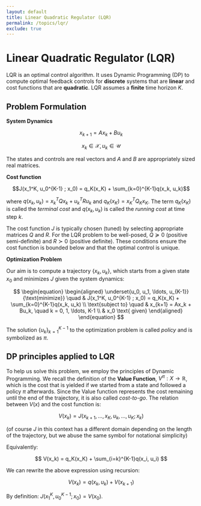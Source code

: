 ```yaml
---
layout: default
title: Linear Quadratic Regulator (LQR)
permalink: /topics/lqr/
exclude: true
---
```


# Linear Quadratic Regulator (LQR)

LQR is an optimal control algorithm. It uses Dynamic Programming (DP) to compute optimal feedback controls for $\textbf{discrete}$ systems that are $\textbf{linear}$ and cost functions that are $\textbf{quadratic}$. LQR assumes a $\textbf{finite}$ time horizon $K$.

## Problem Formulation

$\textbf{System Dynamics}$

$$x_{k+1} = Ax_k + Bu_k$$

$$x_k \in \mathcal{X}, u_k \in \mathcal{U}$$

The states and controls are real vectors and $A$ and $B$ are appropriately sized real matrices.

$\textbf{Cost function}$

$$J(x_1^K, u_0^{K-1} ; x_0) = q_K(x_K) + \sum_{k=0}^{K-1}q(x_k, u_k)$$

where $q(x_k, u_k) = x_k^TQx_k + u_k^TRu_k$ and $q_K(x_K) = x_K^TQ_Kx_K$. The term $q_K(x_K)$ is called the $\textit{terminal cost}$ and $q(x_k, u_k)$ is called the $\textit{running cost}$ at time step $k$.

The cost function $J$ is typically chosen (tuned) by selecting appropriate matrices $Q$ and $R$. For the LQR problem to be well-posed, $Q \succcurlyeq 0$ (positive semi-definite) and $R \succ 0$ (positive definite). These conditions ensure the cost function is bounded below and that the optimal control is unique.

$\textbf{Optimization Problem}$

Our aim is to compute a trajectory $\{x_k,  u_k\}$, which starts from a given state $x_0$ and minimizes $J$ given the system dynamics:

$$
\begin{equation}
\begin{aligned}
\underset{u_0, u_1, \ldots, u_{K-1}}{\text{minimize}} \quad & J(x_1^K, u_0^{K-1} ; x_0) = q_K(x_K) + \sum_{k=0}^{K-1}q(x_k, u_k) \\
\text{subject to} \quad & x_{k+1} = Ax_k + Bu_k, \quad k = 0, 1, \ldots, K-1 \\
& x_0 \text{ given}
\end{aligned}
\end{equation}
$$

The solution $\{u_k\}_{k=1}^{K-1}$ to the optimization problem is called $\textit{policy}$ and is symbolized as $\pi$. 

## DP principles applied to LQR

To help us solve this problem, we employ the principles of Dynamic Programming. We recall the definition of the $\textbf{Value Function}$, $V^\pi : X \to \mathbb{R}$, which is the cost that is yielded if we started from a state and followed a policy $\pi$ afterwards. Since the Value function represents the cost remaining until the end of the trajectory, it is also called $\textit{cost-to-go}$. The relation between $V(x)$ and the cost function is:

$$
V(x_k) = J(x_{k+1}, \dots, x_K, u_k, \dots, u_K ; x_k)
$$

(of course $J$ in this context has a different domain depending on the length of the trajectory, but we abuse the same symbol for notational simplicity)

Equivalently:

$$
V(x_k) = q_K(x_K) + \sum_{i=k}^{K-1}q(x_i, u_i)
$$

We can rewrite the above expression using recursion:

$$
V(x_k) = q(x_k, u_k) + V(x_{k+1})
$$

By definition: $J(x_1^K, u_0^{K-1} ; x_0) = V(x_0)$.



